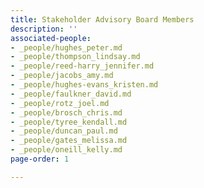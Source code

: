 ```yaml
---
title: Stakeholder Advisory Board Members
description: ''
associated-people:
- _people/hughes_peter.md
- _people/thompson_lindsay.md
- _people/reed-harry_jennifer.md
- _people/jacobs_amy.md
- _people/hughes-evans_kristen.md
- _people/faulkner_david.md
- _people/rotz_joel.md
- _people/brosch_chris.md
- _people/tyree_kendall.md
- _people/duncan_paul.md
- _people/gates_melissa.md
- _people/oneill_kelly.md
page-order: 1

---
```

